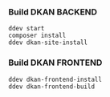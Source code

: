 ### Build DKAN BACKEND

```
ddev start
composer install
ddev dkan-site-install
```

### Build DKAN FRONTEND

```
ddev dkan-frontend-install
ddev dkan-frontend-build
```